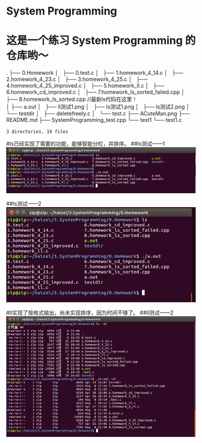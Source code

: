 # System Programming
# 这是一个练习 System Programming 的仓库哟～

.
├── 0.Homework
│   ├── 0.test.c
│   ├── 1.homework_4_14.c
│   ├── 2.homework_4_23.c
│   ├── 3.homework_4_25.c
│   ├── 4.homework_4_25_improved.c
│   ├── 5.homework_ll.c
│   ├── 6.homework_cd_improved.c
│   ├── 7.homework_ls_sorted_failed.cpp
│   ├── 8.homework_ls_sorted.cpp          //最新ls代码在这里！   
│   ├── a.out
│   ├── ll测试1.png
│   ├── ls测试1.png
│   ├── ls测试2.png
│   └── testdir
│       ├── deletefreely.c
│       └── test.c
├── ACuteMan.png
├── README.md
├── SystemProgramming_test.cpp
└── test1
    └── test1.c

    3 directories, 19 files

#ls已经实现了需要的功能，能够智能分栏，并排序。
##ls测试——1
![avatar](https://github.com/Zip000000/SystemProgramming/blob/master/0.Homework/ls%E6%B5%8B%E8%AF%951.png?raw=true)

##ls测试——2
![avatar](https://github.com/Zip000000/SystemProgramming/blob/master/0.Homework/ls%E6%B5%8B%E8%AF%952.png?raw=true)

#ll实现了按格式输出，尚未实现排序，因为时间不够了。
##ll测试——2
![avatar](https://github.com/Zip000000/SystemProgramming/blob/master/0.Homework/ll%E6%B5%8B%E8%AF%951.png?raw=true)
